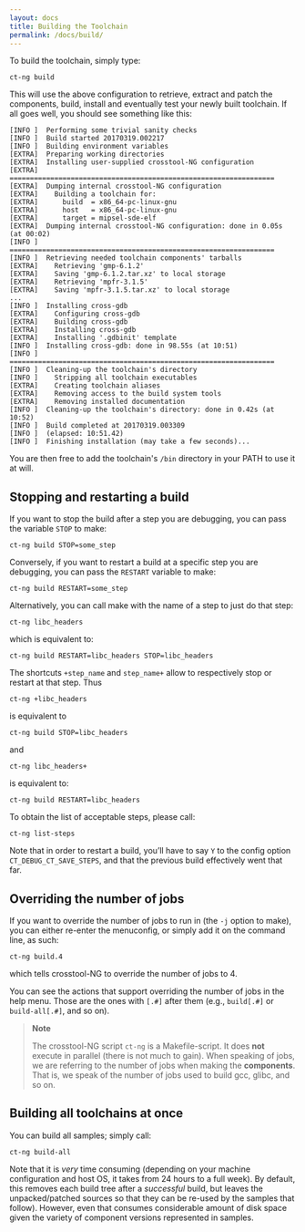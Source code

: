 ```yaml
---
layout: docs
title: Building the Toolchain
permalink: /docs/build/
---
```


To build the toolchain, simply type:

    ct-ng build

This will use the above configuration to retrieve, extract and patch the
components, build, install and eventually test your newly built toolchain.
If all goes well, you should see something like this:

````
[INFO ]  Performing some trivial sanity checks
[INFO ]  Build started 20170319.002217
[INFO ]  Building environment variables
[EXTRA]  Preparing working directories
[EXTRA]  Installing user-supplied crosstool-NG configuration
[EXTRA]  =================================================================
[EXTRA]  Dumping internal crosstool-NG configuration
[EXTRA]    Building a toolchain for:
[EXTRA]      build  = x86_64-pc-linux-gnu
[EXTRA]      host   = x86_64-pc-linux-gnu
[EXTRA]      target = mipsel-sde-elf
[EXTRA]  Dumping internal crosstool-NG configuration: done in 0.05s (at 00:02)
[INFO ]  =================================================================
[INFO ]  Retrieving needed toolchain components' tarballs
[EXTRA]    Retrieving 'gmp-6.1.2'
[EXTRA]    Saving 'gmp-6.1.2.tar.xz' to local storage
[EXTRA]    Retrieving 'mpfr-3.1.5'
[EXTRA]    Saving 'mpfr-3.1.5.tar.xz' to local storage
...
[INFO ]  Installing cross-gdb
[EXTRA]    Configuring cross-gdb
[EXTRA]    Building cross-gdb
[EXTRA]    Installing cross-gdb
[EXTRA]    Installing '.gdbinit' template
[INFO ]  Installing cross-gdb: done in 98.55s (at 10:51)
[INFO ]  =================================================================
[INFO ]  Cleaning-up the toolchain's directory
[INFO ]    Stripping all toolchain executables
[EXTRA]    Creating toolchain aliases
[EXTRA]    Removing access to the build system tools
[EXTRA]    Removing installed documentation
[INFO ]  Cleaning-up the toolchain's directory: done in 0.42s (at 10:52)
[INFO ]  Build completed at 20170319.003309
[INFO ]  (elapsed: 10:51.42)
[INFO ]  Finishing installation (may take a few seconds)...
````

You are then free to add the toolchain's `/bin` directory in your PATH to use it
at will.


Stopping and restarting a build
-------------------------------

If you want to stop the build after a step you are debugging, you can pass
the variable `STOP` to make:

    ct-ng build STOP=some_step

Conversely, if you want to restart a build at a specific step you are
debugging, you can pass the `RESTART` variable to make:

    ct-ng build RESTART=some_step

Alternatively, you can call make with the name of a step to just do that
step:

    ct-ng libc_headers

which is equivalent to:

    ct-ng build RESTART=libc_headers STOP=libc_headers

The shortcuts `+step_name` and `step_name+` allow to respectively stop
or restart at that step. Thus

    ct-ng +libc_headers

is equivalent to

    ct-ng build STOP=libc_headers

and

    ct-ng libc_headers+

is equivalent to:

    ct-ng build RESTART=libc_headers

To obtain the list of acceptable steps, please call:

    ct-ng list-steps

Note that in order to restart a build, you’ll have to say `Y` to the config
option `CT_DEBUG_CT_SAVE_STEPS`, and that the previous build effectively went
that far.


Overriding the number of jobs
-----------------------------

If you want to override the number of jobs to run in (the `-j` option to
make), you can either re-enter the menuconfig, or simply add it on the
command line, as such:

    ct-ng build.4

which tells crosstool-NG to override the number of jobs to 4.

You can see the actions that support overriding the number of jobs in the
help menu. Those are the ones with `[.#]` after them (e.g., `build[.#]` or
`build-all[.#]`, and so on).

> **Note**
> 
> The crosstool-NG script `ct-ng` is a Makefile-script. It does **not**
> execute in parallel (there is not much to gain). When speaking of
> jobs, we are referring to the number of jobs when making the
> **components**. That is, we speak of the number of jobs used to build
> gcc, glibc, and so on.


Building all toolchains at once
-------------------------------

You can build all samples; simply call:

    ct-ng build-all

Note that it is *very* time consuming (depending on your machine configuration
and host OS, it takes from 24 hours to a full week). By default, this removes
each build tree after a *successful* build, but leaves the unpacked/patched
sources so that they can be re-used by the samples that follow). However, even
that consumes considerable amount of disk space given the variety of component
versions represented in samples.

